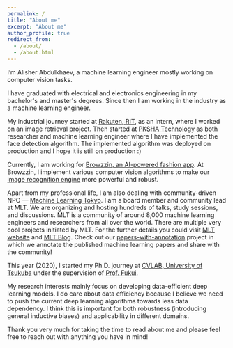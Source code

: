 ```yaml
---
permalink: /
title: "About me"
excerpt: "About me"
author_profile: true
redirect_from: 
  - /about/
  - /about.html
---
```



I’m Alisher Abdulkhaev, a machine learning engineer mostly working on computer vision tasks. 

I have graduated with electrical and electronics engineering in my bachelor's and master's degrees. Since then I am working in the industry as a machine learning engineer. 

My industrial journey started at [Rakuten, RIT](https://rit.rakuten.co.jp), as an intern, where I worked on an image retrieval project. Then started at [PKSHA Technology](https://pkshatech.com/ja/) as both researcher and machine learning engineer where I have implemented the face detection algorithm. The implemented algorithm was deployed on production and I hope it is still on production :)

Currently, I am working for [Browzzin, an AI-powered fashion app](https://browzzin.com). At Browzzin, I implement various computer vision algorithms to make our [image recognition engine](https://browzzin.ai) more powerful and robust.

Apart from my professional life, I am also dealing with community-driven NPO — [Machine Learning Tokyo](https://www.meetup.com/Machine-Learning-Tokyo/). I am a board member and community lead at MLT. We are organizing and hosting hundreds of talks, study sessions, and discussions. MLT is a community of around 8,000 machine learning engineers and researchers from all over the world. There are multiple very cool projects initiated by MLT. For the further details you could visit [MLT website](https://mltokyo.ai) and [MLT Blog](https://machinelearningtokyo.com). Check out our [papers-with-annotation](https://github.com/Machine-Learning-Tokyo/papers-with-annotations) project in which we annotate the published machine learning papers and share with the community!

This year (2020), I started my Ph.D. journey at [CVLAB, University of Tsukuba](https://en.home.cvlab.cs.tsukuba.ac.jp/home) under the supervision of [Prof. Fukui](http://www.cvlab.cs.tsukuba.ac.jp/~kfukui/english/indexE.html).

My research interests mainly focus on developing data-efficient deep learning models. I do care about data efficiency because I believe we need to push the current deep learning algorithms towards less data dependency. I think this is important for both robustness (introducing general inductive biases) and applicability in different domains. 

Thank you very much for taking the time to read about me and please feel free to reach out with anything you have in mind!



